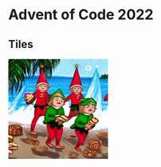 # Advent of Code 2022

## Tiles
<a href="https://github.com/MoritzWillmann/AoC22/blob/master/Day_01/solution.ipynb"><img src="Day_01/elf_landing.jpg" width="200"></a>
